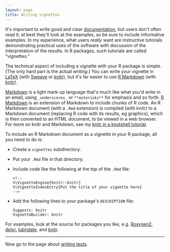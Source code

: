 ```yaml
---
layout: page
title: Writing vignettes
---
```


It's important to write good and clear [documentation](docs.html), but
users don't often read it; at best they'll look at the examples, so be
sure to include informative examples. In my experience, what users
_really_ want are instructive tutorials demonstrating practical uses
of the software with discussion of the interpretation of the
results. In R packages, such tutorials are called &ldquo;vignettes.&rdquo;

The technical aspect of including a vignette with your R package is
simple. (The only hard part is the actual _writing_.) You can write
your vignette in [LaTeX](http://www.latex-project.org/) (with
[Sweave](http://www.stat.uni-muenchen.de/~leisch/Sweave/) or
[knitr](http://yihui.name/knitr/)), but it's far easier to use
[R Markdown](http://rmarkdown.rstudio.com/) (with
[knitr](http://yihui.name/knitr/)).

[Markdown](http://daringfireball.net/projects/markdown/) is a light
mark-up language that's much like what you'd write in an email, using
`_underscores_` or `**asterisks**` for emphasis and so
forth. [R Markdown](http://rmarkdown.rstudio.com/) is an extension of
Markdown to include chunks of R code. An R Markdown document (with a
`.Rmd` extension) is compiled (with knitr) to a Markdown document
(replacing R code with its results, eg graphics), which is then
converted to an HTML document, to be viewed in a web browser. For more
on knitr and Markdown, see my
[knitr in a knutshell tutorial](http://kbroman.org/knitr_knutshell).

To include an R Markdown document as a vignette in your R package, all
you need to do is:

- Create a `vignettes` subdirectory.
- Put your `.Rmd` file in that directory.
- Include code like the following at the top of the `.Rmd` file:

      <!--
      %\VignetteEngine{knitr::knitr}
      %\VignetteIndexEntry{Put the title of your vignette here}
      -->

- Add the following lines to your package's `DESCRIPTION` file:

      Suggests: knitr
      VignetteBuilder: knitr

For examples, look at the source for packages you like, e.g.
[Roxygen2](https://github.com/klutometis/roxygen/tree/master/vignettes),
[dplyr](https://github.com/hadley/dplyr/tree/master/vignettes),
[lubridate](https://github.com/hadley/lubridate/tree/master/vignettes),
and [knitr](https://github.com/yihui/knitr/tree/master/vignettes).

---

Now go to the page about [writing tests](tests.html).
